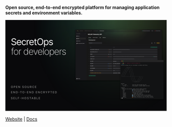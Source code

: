 **Open source, end-to-end encrypted platform for managing application secrets and environment variables.**

![Phase](meta.png)

[Website](https://phase.dev) |
[Docs](https://docs.phase.dev)
